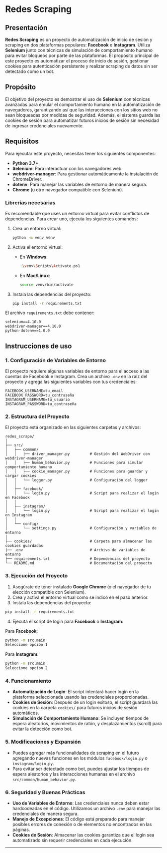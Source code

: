 # Redes Scraping

## Presentación

**Redes Scraping** es un proyecto de automatización de inicio de sesión y scraping en dos plataformas populares: **Facebook** e **Instagram**. Utiliza **Selenium** junto con técnicas de simulación de comportamiento humano para evitar bloqueos por parte de las plataformas. El propósito principal de este proyecto es automatizar el proceso de inicio de sesión, gestionar cookies para autenticación persistente y realizar scraping de datos sin ser detectado como un bot.

## Propósito

El objetivo del proyecto es demostrar el uso de **Selenium** con técnicas avanzadas para emular el comportamiento humano en la automatización de navegadores, garantizando así que las interacciones con los sitios web no sean bloqueadas por medidas de seguridad. Además, el sistema guarda las cookies de sesión para automatizar futuros inicios de sesión sin necesidad de ingresar credenciales nuevamente.

## Requisitos

Para ejecutar este proyecto, necesitas tener los siguientes componentes:

- **Python 3.7+**
- **Selenium**: Para interactuar con los navegadores web.
- **webdriver-manager**: Para gestionar automáticamente la instalación de ChromeDriver.
- **dotenv**: Para manejar las variables de entorno de manera segura.
- **Chrome** (u otro navegador compatible con Selenium).

### Librerías necesarias

Es recomendable que uses un entorno virtual para evitar conflictos de dependencias. Para crear uno, ejecuta los siguientes comandos:

1. Crea un entorno virtual:
    ```bash
    python -m venv venv
    ```

2. Activa el entorno virtual:
    - En **Windows**:
      ```bash
      .\venv\Scripts\Activate.ps1
      ```
    - En **Mac/Linux**:
      ```bash
      source venv/bin/activate
      ```

3. Instala las dependencias del proyecto:
    ```bash
    pip install -r requirements.txt
    ```

El archivo `requirements.txt` debe contener:

```
selenium==4.10.0
webdriver-manager==4.10.0
python-dotenv==1.0.0
```

## Instrucciones de uso

### 1. Configuración de Variables de Entorno

El proyecto requiere algunas variables de entorno para el acceso a las cuentas de Facebook e Instagram. Crea un archivo `.env` en la raíz del proyecto y agrega las siguientes variables con tus credenciales:

```env
FACEBOOK_USERNAME=tu_email
FACEBOOK_PASSWORD=tu_contraseña
INSTAGRAM_USERNAME=tu_usuario
INSTAGRAM_PASSWORD=tu_contraseña
```

### 2. Estructura del Proyecto

El proyecto está organizado en las siguientes carpetas y archivos:

```
redes_scrape/
│
├── src/
│   ├── common/
│   │   ├── driver_manager.py         # Gestión del WebDriver con webdriver-manager
│   │   ├── human_behavior.py         # Funciones para simular comportamiento humano
│   │   ├── cookie_manager.py         # Funciones para guardar y cargar cookies
│   │   └── logger.py                 # Configuración del logger
│   │
│   ├── facebook/
│   │   └── login.py                  # Script para realizar el login en Facebook
│   │
│   ├── instagram/
│   │   └── login.py                  # Script para realizar el login en Instagram
│   │
│   └── config/
│       └── settings.py               # Configuración y variables de entorno
│
├── cookies/                          # Carpeta para almacenar las cookies guardadas
├── .env                              # Archivo de variables de entorno
├── requirements.txt                  # Dependencias del proyecto
└── README.md                         # Documentación del proyecto
```

### 3. Ejecución del Proyecto

1. Asegúrate de tener instalado **Google Chrome** (o el navegador de tu elección compatible con Selenium).
2. Crea y activa el entorno virtual como se indicó en el paso anterior.
3. Instala las dependencias del proyecto:

```bash
pip install -r requirements.txt
```

4. Ejecuta el script de login para **Facebook** o **Instagram**:

Para **Facebook**:
```bash
python -m src.main
Seleccione opción 1
```

Para **Instagram**:
```bash
python -m src.main
Seleccione opción 2
```

### 4. Funcionamiento

- **Automatización de Login**: El script intentará hacer login en la plataforma seleccionada usando las credenciales proporcionadas.
- **Cookies de Sesión**: Después de un login exitoso, el script guardará las cookies en la carpeta `cookies/` para futuros inicios de sesión automáticos.
- **Simulación de Comportamiento Humano**: Se incluyen tiempos de espera aleatorios, movimientos de ratón, y desplazamientos (scroll) para evitar la detección como bot.

### 5. Modificaciones y Expansión

- Puedes agregar más funcionalidades de scraping en el futuro agregando nuevas funciones en los módulos `facebook/login.py` o `instagram/login.py`.
- Para evitar ser detectado como bot, puedes ajustar los tiempos de espera aleatorios y las interacciones humanas en el archivo `src/common/human_behavior.py`.

### 6. Seguridad y Buenas Prácticas

- **Uso de Variables de Entorno**: Las credenciales nunca deben estar hardcodeadas en el código. Utilizamos un archivo `.env` para manejar las credenciales de manera segura.
- **Manejo de Excepciones**: El código está preparado para manejar posibles errores de conexión o de elementos no encontrados en las páginas.
- **Cookies de Sesión**: Almacenar las cookies garantiza que el login sea automatizado sin requerir credenciales en cada ejecución.

---

